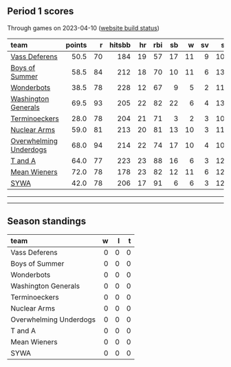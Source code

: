 

## Period 1 scores

Through games on 2023-04-10 ([website build status](https://github.com/brian-bot/pl-site/actions))


|team                   | points|  r| hitsbb| hr| rbi| sb|  w| sv|  so|   era|  whip|
|:----------------------|------:|--:|------:|--:|---:|--:|--:|--:|---:|-----:|-----:|
|[Vass Deferens](./vassdeferens)|   50.5| 70|    184| 19|  57| 17| 11|  9| 104| 4.541| 1.126|
|[Boys of Summer](./boysofsummer)|   58.5| 84|    212| 18|  70| 10| 11|  6| 139| 4.852| 1.297|
|[Wonderbots](./wonderbots)|   38.5| 78|    228| 12|  67|  9|  5|  2| 113| 4.387| 1.269|
|[Washington Generals](./washingtongenerals)|   69.5| 93|    205| 22|  82| 22|  6|  4| 131| 3.584| 1.301|
|[Terminoeckers](./terminoeckers)|   28.0| 78|    204| 21|  71|  3|  2|  3| 109| 5.980| 1.661|
|[Nuclear Arms](./nucleararms)|   59.0| 81|    213| 20|  81| 13| 10|  3| 117| 3.988| 1.265|
|[Overwhelming Underdogs](./overwhelmingunderdogs)|   68.0| 94|    214| 22|  74| 17| 10|  4| 100| 3.611| 1.231|
|[T and A](./tanda)     |   64.0| 77|    223| 23|  88| 16|  6|  3| 129| 3.525| 1.371|
|[Mean Wieners](./meanwieners)|   72.0| 78|    178| 23|  82| 12| 11|  6| 127| 2.851| 1.059|
|[SYWA](./sywa)         |   42.0| 78|    206| 17|  91|  6|  6|  3| 121| 4.786| 1.460|

* * *
* * *

## Season standings


|team                   |  w|  l|  t|
|:----------------------|--:|--:|--:|
|Vass Deferens          |  0|  0|  0|
|Boys of Summer         |  0|  0|  0|
|Wonderbots             |  0|  0|  0|
|Washington Generals    |  0|  0|  0|
|Terminoeckers          |  0|  0|  0|
|Nuclear Arms           |  0|  0|  0|
|Overwhelming Underdogs |  0|  0|  0|
|T and A                |  0|  0|  0|
|Mean Wieners           |  0|  0|  0|
|SYWA                   |  0|  0|  0|


